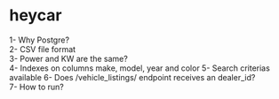 # heycar

1- Why Postgre?  
2- CSV file format  
3- Power and KW are the same?  
4- Indexes on columns make, model, year and color 
5- Search criterias available 
6- Does /vehicle_listings/ endpoint receives an dealer_id?  
7- How to run?